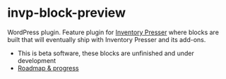 # invp-block-preview

WordPress plugin. Feature plugin for [Inventory Presser](https://wordpress.org/plugins/inventory-presser) where blocks are built that will eventually ship with Inventory Presser and its add-ons.

- This is beta software, these blocks are unfinished and under development
- [Roadmap & progress](https://github.com/fridaysystems/inventory-presser/issues/9)
